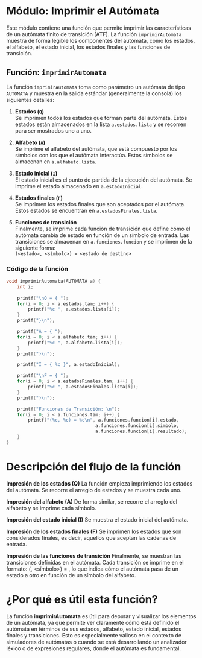 # Módulo: Imprimir el Autómata

Este módulo contiene una función que permite imprimir las características de un autómata finito de transición (ATF). La función `imprimirAutomata` muestra de forma legible los componentes del autómata, como los estados, el alfabeto, el estado inicial, los estados finales y las funciones de transición.

## Función: `imprimirAutomata`

La función `imprimirAutomata` toma como parámetro un autómata de tipo `AUTOMATA` y muestra en la salida estándar (generalmente la consola) los siguientes detalles:

1. **Estados (`Q`)**  
   Se imprimen todos los estados que forman parte del autómata. Estos estados están almacenados en la lista `a.estados.lista` y se recorren para ser mostrados uno a uno.

2. **Alfabeto (`A`)**  
   Se imprime el alfabeto del autómata, que está compuesto por los símbolos con los que el autómata interactúa. Estos símbolos se almacenan en `a.alfabeto.lista`.

3. **Estado inicial (`I`)**  
   El estado inicial es el punto de partida de la ejecución del autómata. Se imprime el estado almacenado en `a.estadoInicial`.

4. **Estados finales (`F`)**  
   Se imprimen los estados finales que son aceptados por el autómata. Estos estados se encuentran en `a.estadosFinales.lista`.

5. **Funciones de transición**  
   Finalmente, se imprime cada función de transición que define cómo el autómata cambia de estado en función de un símbolo de entrada. Las transiciones se almacenan en `a.funciones.funcion` y se imprimen de la siguiente forma:  
   `(<estado>, <símbolo>) = <estado de destino>`

### Código de la función

```c
void imprimirAutomata(AUTOMATA a) {
    int i;
    
    printf("\nQ = { ");
    for(i = 0; i < a.estados.tam; i++) {
        printf("%c ", a.estados.lista[i]);
    }
    printf("}\n");

    printf("A = { ");
    for(i = 0; i < a.alfabeto.tam; i++) {
        printf("%c ", a.alfabeto.lista[i]);
    }
    printf("}\n");

    printf("I = { %c }", a.estadoInicial);

    printf("\nF = { ");
    for(i = 0; i < a.estadosFinales.tam; i++) {
        printf("%c ", a.estadosFinales.lista[i]);
    }
    printf("}\n");

    printf("Funciones de Transición: \n");
    for(i = 0; i < a.funciones.tam; i++) {
        printf("(%c, %c) = %c\n", a.funciones.funcion[i].estado,
                                 a.funciones.funcion[i].simbolo,
                                 a.funciones.funcion[i].resultado);
    }
}
```

# Descripción del flujo de la función
**Impresión de los estados (Q)**
La función empieza imprimiendo los estados del autómata. Se recorre el arreglo de estados y se muestra cada uno.

**Impresión del alfabeto (A)**
De forma similar, se recorre el arreglo del alfabeto y se imprime cada símbolo.

**Impresión del estado inicial (I)**
Se muestra el estado inicial del autómata.

**Impresión de los estados finales (F)**
Se imprimen los estados que son considerados finales, es decir, aquellos que aceptan las cadenas de entrada.

**Impresión de las funciones de transición**
Finalmente, se muestran las transiciones definidas en el autómata. Cada transición se imprime en el formato: (<estado>, <símbolo>) = <estado de destino>, lo que indica cómo el autómata pasa de un estado a otro en función de un símbolo del alfabeto.

# ¿Por qué es útil esta función?
La función **imprimirAutomata** es útil para depurar y visualizar los elementos de un autómata, ya que permite ver claramente cómo está definido el autómata en términos de sus estados, alfabeto, estado inicial, estados finales y transiciones. Esto es especialmente valioso en el contexto de simuladores de autómatas o cuando se está desarrollando un analizador léxico o de expresiones regulares, donde el autómata es fundamental.